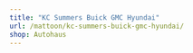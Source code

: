 ```yaml
---
title: "KC Summers Buick GMC Hyundai"
url: /mattoon/kc-summers-buick-gmc-hyundai/
shop: Autohaus
---
```

